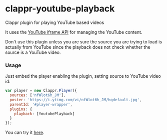 # clappr-youtube-playback
Clappr plugin for playing YouTube based videos

It uses the [YouTube iframe API](https://developers.google.com/youtube/iframe_api_reference) for managing the YouTube content.

Don't use this plugin unless you are sure the source you are trying to load is actually from YouTube since the playback does not check whether the source is a YouTube video.

### Usage

Just embed the player enabling the plugin, setting source to YouTube video id:
```javascript
var player = new Clappr.Player({
  sources: ['nfWlot6h_JM'],
  poster: 'https://i.ytimg.com/vi/nfWlot6h_JM/hqdefault.jpg',
  parentId: '#player-wrapper',
  plugins: {
    playback: [YoutubePlayback]
  }
});
```
You can try it [here](http://towerz.github.io/clappr-youtube-playback/).
